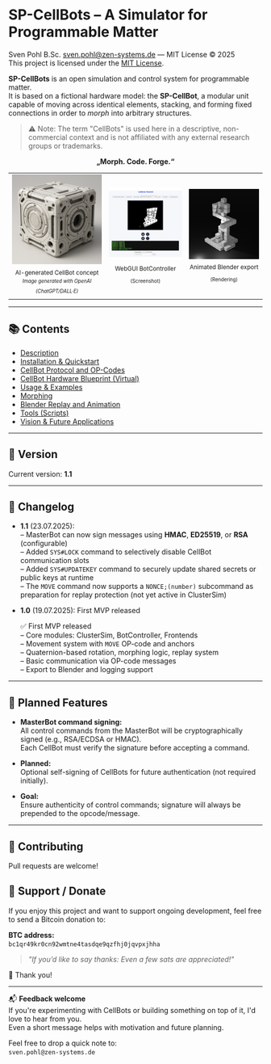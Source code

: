 # SP-CellBots – A Simulator for Programmable Matter

Sven Pohl B.Sc. <sven.pohl@zen-systems.de> — MIT License © 2025  
This project is licensed under the [MIT License](./LICENSE).

**SP-CellBots** is an open simulation and control system for programmable matter.  
It is based on a fictional hardware model: the **SP-CellBot**, a modular unit capable of moving across identical elements, stacking, and forming fixed connections in order to *morph* into arbitrary 
structures. 

> ⚠️ Note: The term "CellBots" is used here in a descriptive, non-commercial context and is not affiliated with any external research groups or trademarks.

<div align="center"><strong>„Morph. Code. Forge.“</strong></div>


<table>
  <tr>
    <td align="center">
      <img src="docs/img/ai_cellbot.png" width="180"/><br>
      <sub>
        AI-generated CellBot concept<br>
        <sup><i>Image generated with OpenAI (ChatGPT/DALL·E)</i></sup>
      </sub>
    </td>
    <td align="center">
      <img src="docs/img/webgui.png" width="180"/><br>
      <sub>
        WebGUI BotController<br>
        <sub>(Screenshot)</sub>
      </sub>
    </td>
    <td align="center">
      <img src="docs/img/stick_figure_blender.png" width="180"/><br>
      <sub>
        Animated Blender export<br>
        <sub>(Rendering)</sub>
      </sub>
    </td>
  </tr>
</table>

---

## 📚 Contents

- [Description](docs/description.md)  
- [Installation & Quickstart](docs/install.md)  
- [CellBot Protocol and OP-Codes](docs/protocol.md)  
- [CellBot Hardware Blueprint (Virtual)](docs/hardware_blueprint.md)  
- [Usage & Examples](docs/usage.md)  
- [Morphing](docs/morphing.md)  
- [Blender Replay and Animation](docs/blender.md)  
- [Tools (Scripts)](docs/tools.md)  
- [Vision & Future Applications](docs/vision.md)

---

## 🧩 Version

Current version: **1.1**

---


## 📝 Changelog

- **1.1** (23.07.2025):  
  – MasterBot can now sign messages using **HMAC**, **ED25519**, or **RSA** (configurable)  
  – Added `SYS#LOCK` command to selectively disable CellBot communication slots  
  – Added `SYS#UPDATEKEY` command to securely update shared secrets or public keys at runtime  
  – The `MOVE` command now supports a `NONCE;(number)` subcommand as preparation for replay protection (not yet active in ClusterSim)



- **1.0** (19.07.2025): First MVP released

  ✅ First MVP released  
  – Core modules: ClusterSim, BotController, Frontends  
  – Movement system with `MOVE` OP-code and anchors  
  – Quaternion-based rotation, morphing logic, replay system  
  – Basic communication via OP-code messages  
  – Export to Blender and logging support
  
---

## 🚧 Planned Features

- **MasterBot command signing:**  
  All control commands from the MasterBot will be cryptographically signed (e.g., RSA/ECDSA or HMAC).  
  Each CellBot must verify the signature before accepting a command.

- **Planned:**  
  Optional self-signing of CellBots for future authentication (not required initially).

- **Goal:**  
  Ensure authenticity of control commands; signature will always be prepended to the opcode/message.

---

## 🤝 Contributing

Pull requests are welcome!


## 💛 Support / Donate

If you enjoy this project and want to support ongoing development, feel free to send a Bitcoin donation to:

**BTC address:**  
`bc1qr49kr0cn92wmtne4tasdqe9qzfhj0jqvpxjhha`

> *"If you’d like to say thanks: Even a few sats are appreciated!"*

🙏 Thank you!

---

📬 **Feedback welcome**  
If you're experimenting with CellBots or building something on top of it, I'd love to hear from you.  
Even a short message helps with motivation and future planning.

Feel free to drop a quick note to:  
`sven.pohl@zen-systems.de`
